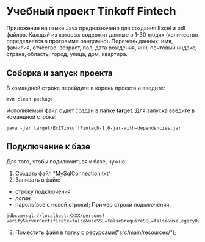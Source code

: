 
Учебный проект Tinkoff Fintech
==============================
Приложение на языке Java предназначено для создания Excel и pdf файлов.
Каждый из которых содержит данные о 1-30 людях (количество определяется в программе рандомно).
Перечень данных: имя, фамилия, отчество, возраст, пол, дата рождения, инн, почтовый индекс, страна, область, город, улица, дом, квартира.

Соборка и запуск проекта
-------------------------
В командной строке перейдите в корень проекта и введите:
```
mvn clean package
```
Исполняемый файл будет создан в папке **target**.
Для запуска введите в командной строке:
```
java -jar target/Ex1TinkoffFintech-1.0-jar-with-dependencies.jar
```
Подключение к базе
--------------------
Для того, чтобы подключиться к базе, нужно:
1. Создать файл "MySqlConnection.txt"
2. Записать в файл:
  - строку подключения
  - логин
  - пароль(все с новой строки);
Пример строки подключения:
```
jdbc:mysql://localhost:XXXX/persons?verifyServerCertificate=false&useSSL=false&requireSSL=false&useLegacyDatetimeCode=false&amp&serverTimezone=UTC
```
3. Поместить файл в папку с ресурсами("src/main/resources/");

